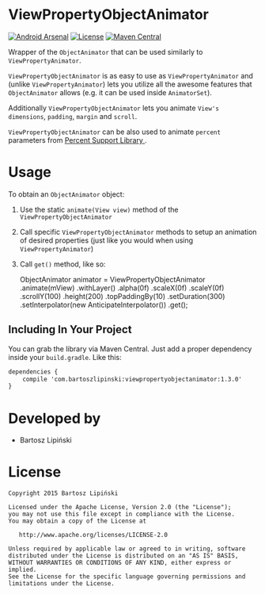 ViewPropertyObjectAnimator
==================

[![Android Arsenal](https://img.shields.io/badge/Android%20Arsenal-ViewPropertyObjectAnimator-brightgreen.svg?style=flat)](http://android-arsenal.com/details/1/2625)
[![License](https://img.shields.io/github/license/blipinsk/RecyclerViewHeader.svg?style=flat)](https://www.apache.org/licenses/LICENSE-2.0)
[![Maven Central](https://img.shields.io/maven-central/v/com.bartoszlipinski/viewpropertyobjectanimator.svg)](http://gradleplease.appspot.com/#viewpropertyobjectanimator)

Wrapper of the `ObjectAnimator` that can be used similarly to `ViewPropertyAnimator`.

`ViewPropertyObjectAnimator` is as easy to use as `ViewPropertyAnimator` and (unlike `ViewPropertyAnimator`) lets you utilize all the awesome features that `ObjectAnimator` allows (e.g. it can be used inside `AnimatorSet`).

Additionally `ViewPropertyObjectAnimator` lets you animate `View's` `dimensions`, `padding`, `margin` and `scroll`.

`ViewPropertyObjectAnimator` can be also used to animate `percent` parameters from [Percent Support Library ](http://developer.android.com/tools/support-library/features.html#percent).

Usage
=====

To obtain an `ObjectAnimator` object:

  1. Use the static `animate(View view)` method of the `ViewPropertyObjectAnimator`
  2. Call specific `ViewPropertyObjectAnimator` methods to setup an animation of desired properties (just like you would when using `ViewPropertyAnimator`)
  3. Call `get()` method, like so:

        ObjectAnimator animator = ViewPropertyObjectAnimator
                .animate(mView)
                .withLayer()
                .alpha(0f)
                .scaleX(0f)
                .scaleY(0f)
                .scrollY(100)
                .height(200)
                .topPaddingBy(10)
                .setDuration(300)
                .setInterpolator(new AnticipateInterpolator())
                .get();


Including In Your Project
-------------------------
You can grab the library via Maven Central. Just add a proper dependency inside your `build.gradle`. Like this:

```xml
dependencies {
    compile 'com.bartoszlipinski:viewpropertyobjectanimator:1.3.0'
}
```

Developed by
============
 * Bartosz Lipiński

License
=======

    Copyright 2015 Bartosz Lipiński
    
    Licensed under the Apache License, Version 2.0 (the "License");
    you may not use this file except in compliance with the License.
    You may obtain a copy of the License at

       http://www.apache.org/licenses/LICENSE-2.0

    Unless required by applicable law or agreed to in writing, software
    distributed under the License is distributed on an "AS IS" BASIS,
    WITHOUT WARRANTIES OR CONDITIONS OF ANY KIND, either express or implied.
    See the License for the specific language governing permissions and
    limitations under the License.
